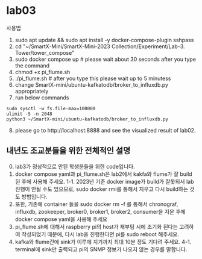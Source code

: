 # lab03

사용법
1. sudo apt update && sudo apt install -y docker-compose-plugin sshpass
2. cd "~/SmartX-Mini/SmartX-Mini-2023 Collection/Experiment/Lab-3. Tower/tower_compose"
3. sudo docker compose up # please wait about 30 seconds after you type the command
4. chmod +x pi_flume.sh
5. ./pi_flume.sh # after you type this please wait up to 5 minutess
6. change SmartX-mini/ubuntu-kafkatodb/broker_to_influxdb.py appropriately
7. run below commands
```
sudo sysctl -w fs.file-max=100000
ulimit -S -n 2048
python3 ~/SmartX-mini/ubuntu-kafkatodb/broker_to_influxdb.py
```
8. please go to http://localhost:8888 and see the visualized result of lab02.

## 내년도 조교분들을 위한 전체적인 설명
0. lab3가 정상적으로 안된 학생분들을 위한 code입니다.
1. docker compose yaml과 pi_flume.sh은 lab2에서 kakfa와 flume가 잘 build 된 후에 사용해 주세요.
  1-1. 2023년 기준 docker image가 build가 잘못되서 lab 진행이 안될 수도 있으므로, sudo docker rmi를 통해서 지우고 다시 build하는 것도 방법입니다.
2. 또한, 기존에 container 들을 sudo docker rm -f 를 통해서 chronograf, influxdb, zookeeper, broker0, broker1, broker2, consumer을 지운 후에 docker compose yaml을 사용해 주세요
3. pi_flume.sh에 대해서 raspberry pi의 host가 재부팅 시에 초기화 된다는 고려하여 작성되었기 때문에, 다시 lab을 진행한다면 pi를 sudo reboot 해주세요.
4. kafka와 flume간에 sink가 이루에 지기까지 최대 10분 정도 기다려 주세요.
  4-1. terminal에 sink만 출력되고 pi의 SNMP 정보가 나오지 않는 경우를 말합니다. 
